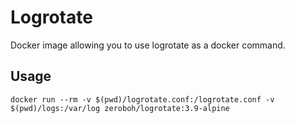 # Logrotate

Docker image allowing you to use logrotate as a docker command.

## Usage

```
docker run --rm -v $(pwd)/logrotate.conf:/logrotate.conf -v $(pwd)/logs:/var/log zeroboh/logrotate:3.9-alpine
```
